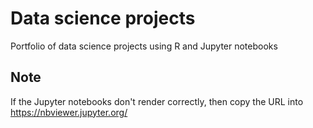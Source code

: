 # Data science projects
Portfolio of data science projects using R and Jupyter notebooks

## Note
If the Jupyter notebooks don't render correctly, then copy the URL into https://nbviewer.jupyter.org/ 



